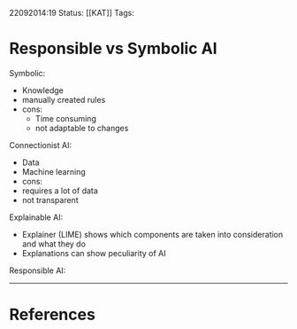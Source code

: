 22092014:19
Status:  [[KAT]]
Tags: 

# Responsible vs Symbolic AI

Symbolic:
- Knowledge 
- manually created rules
- cons:
	- Time consuming
	- not adaptable to changes

Connectionist AI:
- Data
- Machine learning
- cons:
- requires a lot of data
- not transparent

Explainable AI:
- Explainer (LIME) shows which components are taken into consideration and what they do
- Explanations can show peculiarity of AI

Responsible AI:


---
# References